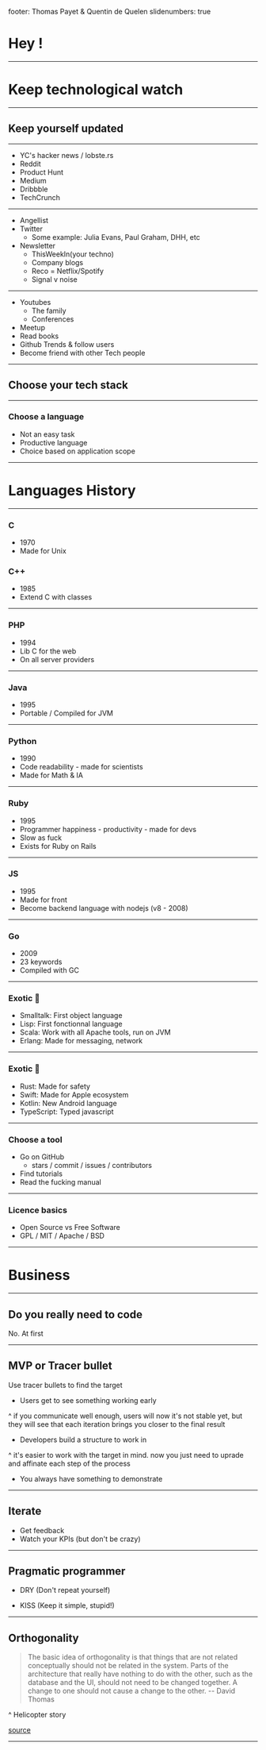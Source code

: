 footer: Thomas Payet & Quentin de Quelen
slidenumbers: true

# Hey !

---

# Keep technological watch

---

## Keep yourself updated

---

- YC's hacker news / lobste.rs
- Reddit
- Product Hunt
- Medium
- Dribbble
- TechCrunch

---

- Angellist
- Twitter
    - Some example: Julia Evans, Paul Graham, DHH, etc
- Newsletter
    - ThisWeekIn(your techno)
    - Company blogs
	- Reco = Netflix/Spotify
	- Signal v noise

---

- Youtubes
    - The family
    - Conferences
- Meetup
- Read books
- Github Trends & follow users
- Become friend with other Tech people

---

## Choose your tech stack

---

### Choose a language

- Not an easy task
- Productive language
- Choice based on application scope

---

# Languages History

---

###  C

- 1970
- Made for Unix

###  C++

- 1985
- Extend C with classes

---

###  PHP

- 1994
- Lib C for the web
- On all server providers


---

###  Java

- 1995
- Portable / Compiled for JVM

---

###  Python

- 1990
- Code readability - made for scientists
- Made for Math & IA

---

###  Ruby

- 1995
- Programmer happiness - productivity - made for devs
- Slow as fuck
- Exists for Ruby on Rails

---

###  JS

- 1995
- Made for front
- Become backend language with nodejs (v8 - 2008)

---

### Go

- 2009
- 23 keywords
- Compiled with GC

---

###  Exotic 🌴

- Smalltalk: First object language
- Lisp: First fonctionnal language
- Scala: Work with all Apache tools, run on JVM
- Erlang: Made for messaging, network

---

###  Exotic 🌴

- Rust: Made for safety
- Swift: Made for Apple ecosystem
- Kotlin: New Android language
- TypeScript: Typed javascript

---

### Choose a tool

- Go on GitHub
	- stars / commit / issues / contributors
- Find tutorials
- Read the fucking manual


---

### Licence basics

- Open Source vs Free Software
- GPL / MIT / Apache / BSD

---

# Business

---

## Do you really need to code

No. At first

---

## MVP or Tracer bullet

Use tracer bullets to find the target

- Users get to see something working early

^ if you communicate well enough, users will now it's not stable yet, but they will see that each iteration brings you closer to the final result

- Developers build a structure to work in

^ it's easier to work with the target in mind. now you just need to uprade and affinate each step of the process

- You always have something to demonstrate

---

## Iterate

- Get feedback
- Watch your KPIs (but don't be crazy)


---

## Pragmatic programmer

- DRY (Don't repeat yourself)

- KISS (Keep it simple, stupid!)

---

## Orthogonality

>  The basic idea of orthogonality is that things that are not related conceptually should not be related in the system. Parts of the architecture that really have nothing to do with the other, such as the database and the UI, should not need to be changed together. A change to one should not cause a change to the other.
-- David Thomas

^ Helicopter story

[source](https://www.artima.com/intv/dry3.html)

---

